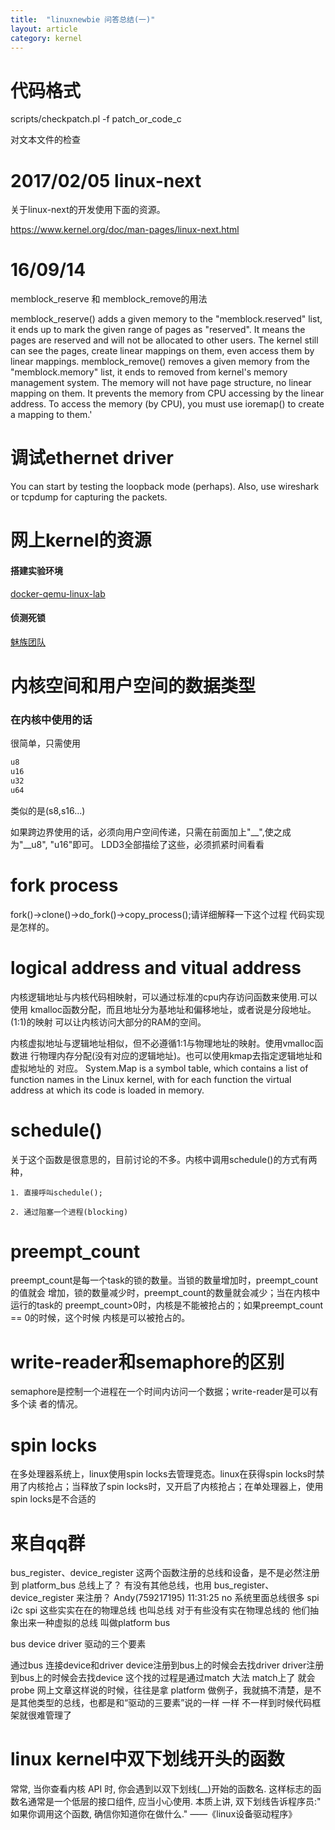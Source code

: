 ```yaml
---
title:  "linuxnewbie 问答总结(一)"
layout: article
category: kernel
---
```


# 代码格式

scripts/checkpatch.pl -f patch_or_code_c

对文本文件的检查

# 2017/02/05 linux-next

关于linux-next的开发使用下面的资源。

https://www.kernel.org/doc/man-pages/linux-next.html

# 16/09/14

memblock_reserve 和 memblock_remove的用法

memblock_reserve() adds a given memory to the "memblock.reserved" list,
it ends up to mark the given range of pages as "reserved". It means the
pages are reserved and will not be allocated to other users. The kernel
still can see the pages, create linear mappings on them, even access
them by linear mappings.
memblock_remove() removes a given memory from the "memblock.memory"
list, it ends to removed from kernel's memory management system. The
memory will not have page structure, no linear mapping on them. It
prevents the memory from CPU accessing by the linear address. To access
the memory (by CPU), you must use ioremap() to create a mapping to
them.'

# 调试ethernet driver

You can start by testing the loopback mode (perhaps). Also, use wireshark
or tcpdump for capturing the packets.



# 网上kernel的资源

#### 搭建实验环境

[docker-qemu-linux-lab](http://www.tinylab.org/docker-qemu-linux-lab/)

#### 侦测死锁

[魅族团队](http://kernel.meizu.com/linux-dead-lock-detect-lockdep.html)


# 内核空间和用户空间的数据类型

### 在内核中使用的话
很简单，只需使用

```c
u8
u16
u32
u64
```
类似的是(s8,s16...)

如果跨边界使用的话，必须向用户空间传递，只需在前面加上"__",使之成为"__u8",
"u16"即可。
LDD3全部描绘了这些，必须抓紧时间看看

# fork process
fork()->clone()->do_fork()->copy_process();请详细解释一下这个过程
代码实现是怎样的。

# logical address and vitual address
内核逻辑地址与内核代码相映射，可以通过标准的cpu内存访问函数来使用.可以使用
kmalloc函数分配，而且地址分为基地址和偏移地址，或者说是分段地址。(1:1)的映射
可以让内核访问大部分的RAM的空间。

内核虚拟地址与逻辑地址相似，但不必遵循1:1与物理地址的映射。使用vmalloc函数进
行物理内存分配(没有对应的逻辑地址)。也可以使用kmap去指定逻辑地址和虚拟地址的
对应。
System.Map is a symbol table, which contains a list of function names in the
Linux kernel, with for each function the virtual address at which its code
is loaded in memory.

# schedule()
关于这个函数是很意思的，目前讨论的不多。内核中调用schedule()的方式有两种，

	1. 直接呼叫schedule();

	2. 通过阻塞一个进程(blocking)

# preempt_count

preempt_count是每一个task的锁的数量。当锁的数量增加时，preempt_count的值就会
增加，锁的数量减少时，preempt_count的数量就会减少；当在内核中运行的task的
preempt_count>0时，内核是不能被抢占的；如果preempt_count == 0的时候，这个时候
内核是可以被抢占的。

# write-reader和semaphore的区别
semaphore是控制一个进程在一个时间内访问一个数据；write-reader是可以有多个读
者的情况。

# spin locks
在多处理器系统上，linux使用spin locks去管理竞态。linux在获得spin locks时禁用了内核抢占；当释放了spin locks时，又开启了内核抢占；在单处理器上，使用 spin locks是不合适的

# 来自qq群

bus_register、device_register 这两个函数注册的总线和设备，是不是必然注册到 platform_bus 总线上了？
有没有其他总线，也用 bus_register、device_register 来注册？
Andy(759217195)  11:31:25
no 系统里面总线很多
spi i2c spi 这些实实在在的物理总线 也叫总线
对于有些没有实在物理总线的 他们抽象出来一种虚拟的总线 叫做platform bus

bus device driver 驱动的三个要素

通过bus 连接device和driver
device注册到bus上的时候会去找driver
driver注册到bus上的时候会去找device
这个找的过程是通过match 大法
match上了 就会probe
网上文章这样说的时候，往往是拿 platform 做例子，我就搞不清楚，是不是其他类型的总线，也都是和“驱动的三要素”说的一样
一样
不一样到时候代码框架就很难管理了

# linux kernel中双下划线开头的函数
常常, 当你查看内核 API 时, 你会遇到以双下划线(__)开始的函数名. 这样标志的函数名通常是一个低层的接口组件, 应当小心使用. 本质上讲, 双下划线告诉程序员:" 如果你调用这个函数, 确信你知道你在做什么."  ——《linux设备驱动程序》
